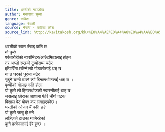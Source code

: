```yaml
---
title: धरतीको नापजोख
author: मनप्रसाद सुब्बा
genre: कविता
language: नेपाली
source: नेपाली - कविता कोश
source_link: http://kavitakosh.org/kk/%E0%A4%AE%E0%A4%A8%E0%A4%AA%E0%A5%8D%E0%A4%B0%E0%A4%B8%E0%A4%BE%E0%A4%A6_%E0%A4%B8%E0%A5%81%E0%A4%AC%E0%A5%8D%E0%A4%AC%E0%A4%BE
---
```


धरतीको खास उँचाइ कति छ  
यो कुरो  
पर्वतारोहीको ब्यारोमिटर/अल्टिमिटरलाई होइन  
तर अग्लो रुखको टुप्पोसम्म चढेर  
हाँगाबिँगा छाँस्ने त्यो गोठालोलाई थाह छ  
या त घरको धुरीमा चढेर  
चुहुने छानो टाल्ने त्यो हिमालधोजलाई थाह छ ।  
पृथ्वीको गोलाइ कति होला  
यो कुरो त्यै हिमालधोजकी स्वास्नीलाई थाह छ  
जसलाई छोराको आशामा फेरि चौंथो पटक  
विशाल पेट बोक्न कर लगाइएकोछ ।  
धरतीको ओजन चैं कति छ?  
यो कुरो जान्नु हो भने  
लत्रिएको टाउको थामिरहेको  
कुनै हत्केलालाई हेरे हुन्छ ।
